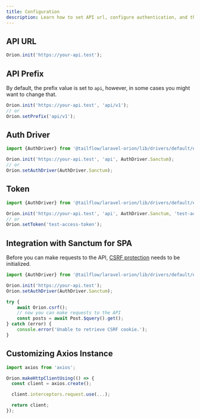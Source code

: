 ```yaml
---
title: Configuration
description: Learn how to set API url, configure authentication, and the underlying HTTP client.
---
```


## API URL

```typescript
Orion.init('https://your-api.test');
```

## API Prefix

By default, the prefix value is set to `api`, however, in some cases you might want to change that.

```typescript
Orion.init('https://your-api.test', 'api/v1');
// or
Orion.setPrefix('api/v1');
```

## Auth Driver

```typescript
import {AuthDriver} from '@tailflow/laravel-orion/lib/drivers/default/enums/authDriver';

Orion.init('https://your-api.test', 'api', AuthDriver.Sanctum);
// or
Orion.setAuthDriver(AuthDriver.Sanctum);
```

## Token

```typescript
import {AuthDriver} from '@tailflow/laravel-orion/lib/drivers/default/enums/authDriver';

Orion.init('https://your-api.test', 'api', AuthDriver.Sanctum, 'test-acess-token');
// or
Orion.setToken('test-access-token');
```

## Integration with Sanctum for SPA

Before you can make requests to the API, [CSRF protection](https://laravel.com/docs/master/sanctum#csrf-protection) needs to be initialized.

```typescript
import {AuthDriver} from '@tailflow/laravel-orion/lib/drivers/default/enums/authDriver';

Orion.init('https://your-api.test');
Orion.setAuthDriver(AuthDriver.Sanctum);

try {
    await Orion.csrf();
    // now you can make requests to the API
    const posts = await Post.$query().get();
} catch (error) {
    console.error('Unable to retrieve CSRF cookie.');
}
```

## Customizing Axios Instance

```typescript
import axios from 'axios';

Orion.makeHttpClientUsing(() => {
  const client = axios.create();

  client.interceptors.request.use(...);

  return client;
});
```
